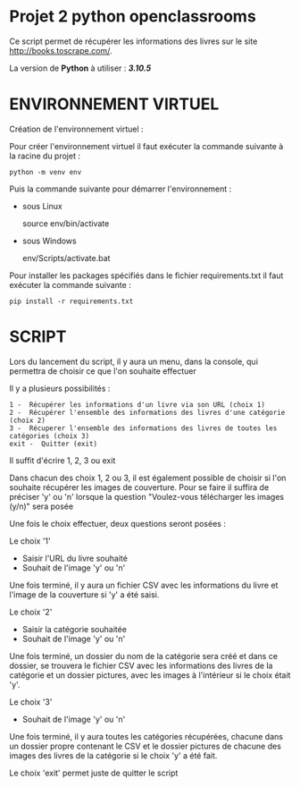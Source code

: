 # Projet 2 python openclassrooms

Ce script permet de récupérer les informations des livres sur le site http://books.toscrape.com/.

La version de **Python** à utiliser : _**3.10.5**_

# **ENVIRONNEMENT VIRTUEL**

Création de l'environnement virtuel :


Pour créer l'environnement virtuel il faut exécuter la commande suivante à la racine du projet :

    python -m venv env


Puis la commande suivante pour démarrer l'environnement :

-   sous Linux

    
    source env/bin/activate

-   sous Windows


    env/Scripts/activate.bat


Pour installer les packages spécifiés dans le fichier requirements.txt il faut exécuter la commande suivante :

    pip install -r requirements.txt


# **SCRIPT**

Lors du lancement du script, il y aura un menu, dans la console, qui permettra de choisir 
ce que l'on souhaite effectuer

Il y a plusieurs possibilités :

    1 -  Récupérer les informations d'un livre via son URL (choix 1)
    2 -  Récupérer l'ensemble des informations des livres d'une catégorie (choix 2)
    3 -  Récuperer l'ensemble des informations des livres de toutes les catégories (choix 3)
    exit -  Quitter (exit)

Il suffit d'écrire 1, 2, 3 ou exit

Dans chacun des choix 1, 2 ou 3, il est également possible de choisir si l'on souhaite récupérer les images de 
couverture. 
Pour se faire il suffira de préciser 'y' ou 'n' lorsque la question 
"Voulez-vous télécharger les images (y/n)" sera posée

Une fois le choix effectuer, deux questions seront posées :

Le choix '1'

- Saisir l'URL du livre souhaité
- Souhait de l'image 'y' ou 'n'

Une fois terminé, il y aura un fichier CSV avec les informations du livre 
et l'image de la couverture si 'y' a été saisi.

Le choix '2'

- Saisir la catégorie souhaitée
- Souhait de l'image 'y' ou 'n'

Une fois terminé, un dossier du nom de la catégorie sera créé et dans ce dossier, se trouvera le fichier CSV
avec les informations des livres de la catégorie et un dossier pictures, 
avec les images à l'intérieur si le choix était 'y'.

Le choix '3'

- Souhait de l'image 'y' ou 'n'

Une fois terminé, il y aura toutes les catégories récupérées, chacune dans un dossier propre contenant le CSV
et le dossier pictures de chacune des images des livres de la catégorie si le choix 'y' a été fait.

Le choix 'exit' permet juste de quitter le script